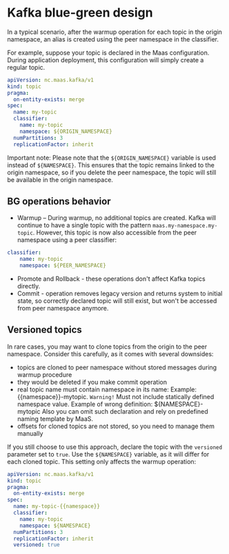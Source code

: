 # Kafka blue-green design

In a typical scenario, after the warmup operation for each topic in the origin namespace, an alias is created using the peer namespace in the classifier.

For example, suppose your topic is declared in the Maas configuration. During application deployment, this configuration will simply create a regular topic.

```yaml
apiVersion: nc.maas.kafka/v1
kind: topic
pragma:
  on-entity-exists: merge
spec:
  name: my-topic
  classifier:
    name: my-topic
    namespace: ${ORIGIN_NAMESPACE}
  numPartitions: 3
  replicationFactor: inherit
```

Important note: Please note that the `${ORIGIN_NAMESPACE}` variable is used instead of `${NAMESPACE}`. This ensures that the topic remains linked to the origin namespace, so if you delete the peer namespace, the topic will still be available in the origin namespace.

## BG operations behavior
* Warmup – During warmup, no additional topics are created. Kafka will continue to have a single topic with the pattern `maas.my-namespace.my-topic`. However, this topic is now also accessible from the peer namespace using a peer classifier:
```yaml
classifier:
    name: my-topic
    namespace: ${PEER_NAMESPACE}
```
* Promote and Rollback - these operations don't affect Kafka topics directly.
* Commit - operation removes legacy version and returns system to initial state, so correctly declared topic will still exist, but won't be accessed from peer namespace anymore.


## Versioned topics
In rare cases, you may want to clone topics from the origin to the peer namespace. Consider this carefully, as it comes with several downsides:
* topics are cloned to peer namespace without stored messages during warmup procedure
* they would be deleted if you make commit operation
* real topic name must contain namespace in its name: Example: {{namespace}}-mytopic.
  `Warning!` Must not include statically defined namespace value. Example of wrong definition: ${NAMESPACE}-mytopic
  Also you can omit such declaration and rely on predefined naming template by MaaS.
* offsets for cloned topics are not stored, so you need to manage them manually

If you still choose to use this approach, declare the topic with the `versioned` parameter set to `true`. Use the `${NAMESPACE}` variable, as it will differ for each cloned topic. This setting only affects the warmup operation:
```yaml
apiVersion: nc.maas.kafka/v1
kind: topic
pragma:
  on-entity-exists: merge
spec:
  name: my-topic-{{namespace}}
  classifier:
    name: my-topic
    namespace: ${NAMESPACE}
  numPartitions: 3
  replicationFactor: inherit
  versioned: true
```
